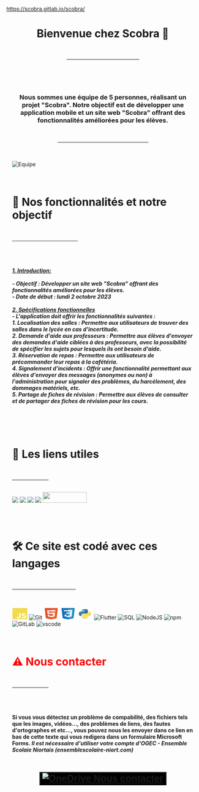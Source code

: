 https://scobra.gitlab.io/scobra/

<div style="margin: 15px;">
  <div align="center">
      <h1>Bienvenue chez Scobra 🐍</h1>
      <br>
       <hr width="40%">
      <br>
      <br>
      <br>
      <h3>Nous sommes une équipe de 5 personnes, réalisant un projet "Scobra". Notre objectif est de développer une application mobile et un site web "Scobra" offrant des fonctionnalités améliorées pour les élèves. </h3>
        <br>
    <hr width="50%">
        </div>
      <br>
      <br>
      <img alt="Equipe" height="450" width="870" src="https://gitlab.com/scobra/scobra/-/raw/master/public/medias/L'%C3%A9quipe.png?ref_type=heads">
      <br>
      <br>
      <br>
      <h1>📜 Nos fonctionnalités et notre objectif</h1>
      <br>
       <div> 
        <hr width="36%">
          <br>
          <br>
          <h5><strong><u>1. Introduction:</u></strong>
     <br>
      <br>
            - Objectif : Développer un site web "Scobra" offrant des fonctionnalités améliorées pour les élèves. 
         <br>
            - Date de début : lundi 2 octobre 2023 
         <br>
         <br>
            <strong><u>2. Spécifications fonctionnelles</u></strong>
         <br>
            <strong>- L'application doit offrir les fonctionnalités suivantes :</strong>
         <br>
            <strong>1. Localisation des salles :</strong> Permettre aux utilisateurs de trouver des salles dans le lycée en cas d'incertitude.
         <br>
            <strong>2. Demande d'aide aux professeurs :</strong> Permettre aux élèves d'envoyer des demandes d'aide ciblées à des professeurs, avec la possibilité de spécifier les sujets pour lesquels ils ont besoin d'aide.
         <br>
            <strong>3. Réservation de repas :</strong> Permettre aux utilisateurs de précommander leur repas à la cafétéria.
         <br>
            <strong>4. Signalement d'incidents :</strong> Offrir une fonctionnalité permettant aux élèves d'envoyer des messages (anonymes ou non) à l'administration pour signaler des problèmes, du harcèlement, des dommages matériels, etc.
         <br>
            <strong>5. Partage de fiches de révision :</strong> Permettre aux élèves de consulter et de partager des fiches de révision pour les cours.</h5>
               <br>
               <br>
               <br>
      <h1>🔭 Les liens utiles</h1>
      <br>
      <div>
        <hr width="20%">
        <br>
        <a href="https://gitlab.com/scobra/scobra" target="_blank"><img src="https://img.shields.io/badge/GitLab-330F63?style=for-the-badge&logo=gitlab&logoColor=white"></a>
        <a href="outlook.office.com" target="_blank"><img src="https://img.shields.io/badge/Microsoft_Outlook-0078D4?style=for-the-badge&logo=microsoft-outlook&logoColor=white"></a>
        <a href="https://ogecesn-my.sharepoint.com/:f:/g/personal/max_precigout_ensemblescolaire-niort_com/ErCAq9BPOZZBlwNog_Cl31kBq5gY-Z-vo0Y7Gfv2bh01GA?e=hn1nlu" target="_blank"><img src="https://img.shields.io/badge/Microsoft_Office-D83B01?style=for-the-badge&logo=microsoft-office&logoColor=white"></a>
        <a href="https://discord.gg/pHK2yywy6U" target="_blank"><img src="https://img.shields.io/badge/Discord-7289DA?style=for-the-badge&logo=discord&logoColor=white"></a>
        <img height="28" width="115" src="http://ForTheBadge.com/images/badges/built-with-love.svg">
      </div>
      <br>
      <br>
      <br>
      <h1>🛠️ Ce site est codé avec ces langages</h1>
      <br>
       <hr width="35%">
          <br>
          <br>
      <img alt="Js" height="30" width="40" src="https://raw.githubusercontent.com/devicons/devicon/master/icons/javascript/javascript-plain.svg">
                <img alt="Git" height="30" width="40" src="https://cdn.jsdelivr.net/gh/devicons/devicon/icons/git/git-original.svg">
                <img alt="HTML" height="30" width="40" src="https://raw.githubusercontent.com/devicons/devicon/master/icons/html5/html5-original.svg">
                <img alt="CSS" height="30" width="40" src="https://raw.githubusercontent.com/devicons/devicon/master/icons/css3/css3-original.svg">
                <img alt="Python" height="30" width="40" src="https://raw.githubusercontent.com/devicons/devicon/master/icons/python/python-original.svg">
                <img alt="Flutter" height="30" width="40" src="https://cdn.jsdelivr.net/gh/devicons/devicon/icons/flutter/flutter-original.svg">
                <img alt="SQL" height="30" width="40" src="https://cdn.jsdelivr.net/gh/devicons/devicon/icons/mysql/mysql-original.svg">
                <img alt="NodeJS" height="30" width="40" src="https://cdn.jsdelivr.net/gh/devicons/devicon/icons/nodejs/nodejs-original.svg">
                <img alt="npm" height="30" width="40" src="https://cdn.jsdelivr.net/gh/devicons/devicon/icons/npm/npm-original-wordmark.svg">
                <img alt="GitLab" height="30" width="40" src="https://cdn.jsdelivr.net/gh/devicons/devicon/icons/gitlab/gitlab-original.svg">
                <img alt="vscode" height="30" width="40" src="https://cdn.jsdelivr.net/gh/devicons/devicon/icons/vscode/vscode-original.svg">
                <br>
                <br>
                <br>
      <h1><span style="color:red">⚠️ Nous contacter</span></h1>
      <br>
    <hr width="20%">
      <br>
      <br>
        <h4>Si vous vous détectez un problème de compabilité, des fichiers tels que les images, vidéos..., des problèmes de liens, des fautes d'ortographes et etc..., vous pouvez nous les envoyer dans ce lien en bas de cette texte qui vous redigera dans un formulaire Microsoft Forms.<i> Il est nécessaire d'utiliser votre compte d'OGEC - Ensemble Scolaie Niortais (ensemblescolaire-niort.com)</i></h4>
      <br>
          <p align="center">
            <button type="button" style="font: bold 25px Helvetica ; background-color:black ; color:white">
              <a href="https://forms.office.com/Pages/DesignPage.aspx?fragment=FormId%3Do5cKGp1dY0iDcFqO39DAbIp31gIFgUBJm-tWGpIk08VURERIME5aS1JPRUhFS1ZWMjFKTEhOMURSUC4u%26Token%3D62390c87b1d34707a904ca0a46ac9735"><img src="https://static.cdnlogo.com/logos/m/45/microsoft-office-onedrive-2018-present.svg" alt="OneDrive" width="28" height="25"> Nous contacter</button></a>
       </p>  
     </top>
    </div>
